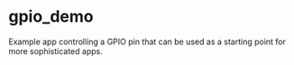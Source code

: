 # gpio_demo
Example app controlling a GPIO pin that can be used as a starting point for more sophisticated apps.
